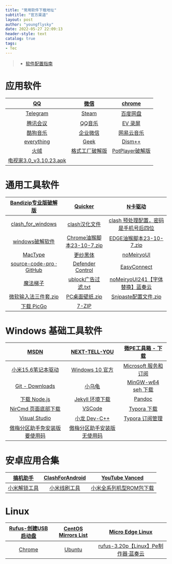 ```yaml
---
title: "常用软件下载地址"
subtitle: "官方渠道"
layout: post
author: "youngflysky"
date: 2022-05-27 22:09:13
header-style: text
catalog: true
tags:
- Tec
---
```


>- [软件配置指南](https://youngflysky.fun/2022/07/11/%E8%A3%85%E6%9C%BA%E9%85%8D%E7%BD%AE%E8%AF%B4%E6%98%8E/)

# 应用软件

|        [QQ](https://im.qq.com/index/#downloadAnchor)         |                [微信](https://weixin.qq.com/)                |     [chrome](https://www.google.com/intl/zh-CN/chrome/)      |
| :----------------------------------------------------------: | :----------------------------------------------------------: | :----------------------------------------------------------: |
|          [Telegram](https://desktop.telegram.org/)           | [Steam ](https://store.steampowered.com/about/Steam?l=schinese) |          [百度网盘](https://pan.baidu.com/download)          |
|     [腾讯会议](https://source.meeting.qq.com/download/)      | [QQ音乐](https://y.qq.com/download/welcome_pc_v15/index.html?ADTAG=YQQ) |               [EV 录屏](https://www.ieway.cn/)               |
|           [酷狗音乐](https://download.kugou.com/)            |    [企业微信](https://work.weixin.qq.com/#indexDownload)     |        [网易云音乐](https://music.163.com/#/download)        |
|        [everything](https://www.voidtools.com/zh-cn/)        |        [Geek](https://geekuninstaller.pro/download/)         | [Dism++](https://github.com/Chuyu-Team/Dism-Multi-language/releases/tag/v10.1.1002.1) |
|         [火绒](https://www.huorong.cn/person5.html)          | [格式工厂破解版](https://youngflysky.lanzoul.com/iowPK1atmh2h) | [PotPlayer破解版](https://youngflysky.lanzoul.com/ia3xU1atluli) |
| [电视家3.0_v3.10.23.apk](https://youngflysky.lanzoul.com/ixoRw1di5gyd) |                                                              |                                                              |

# 通用工具软件

| [Bandizip专业版破解版](https://youngflysky.lanzoul.com/ik9CJ1det4re) |         [ Quicker](https://getquicker.net/Download)          | [N卡驱动](https://www.nvidia.cn/Download/index.aspx?lang=cn) |
| :----------------------------------------------------------: | :----------------------------------------------------------: | :----------------------------------------------------------: |
| [clash_for_windows](https://github.com/Fndroid/clash_for_windows_pkg/releases) | [clash汉化文件](https://sabrinathings.lanzoui.com/b01hweblc) | [clash 预处理配置，密码是手机号后四位](https://youngflysky.lanzoul.com/iBsAm1atnitg) |
| [windows破解软件](https://youngflysky.lanzoul.com/iClOX14a3kih) | [Chrome油猴脚本23-10-7.zip](https://youngflysky.lanzoul.com/iE5pC1b0gbni) | [EDGE油猴脚本23-10-7.zip](https://youngflysky.lanzoul.com/iA6Hn1b0gdsf) |
|             [MacType](https://www.mactype.net/)              | [更纱黑体](https://github.com/be5invis/Sarasa-Gothic/releases) | [noMeiryoUI ](https://github.com/Tatsu-syo/noMeiryoUI/releases) |
| [source-code-pro · GitHub](https://github.com/adobe-fonts/source-code-pro/releases) | [Defender Control](https://www.sordum.org/downloads/?st-defender-control) | [EasyConnect](https://vpn.shiep.edu.cn/com/installClient.html#auto-common) |
|   [魔法梯子](https://youngflysky.lanzoul.com/i9aBu1atm5dg)   | [ublock广告过滤.txt](https://youngflysky.lanzoul.com/iaCOK1b0gsxa) | [noMeiryoUI241【字体替换】蓝奏云](https://youngflysky.lanzoul.com/i2nMH1b0hrkh) |
| [微软输入法三件套.zip](https://youngflysky.lanzoul.com/iJMEK1b0gsyb) | [PC桌面壁纸.zip](https://youngflysky.lanzoul.com/iUlqf1b0gsvi) | [Snipaste配置文件.zip](https://youngflysky.lanzoul.com/iNx3R1b0gswj) |
| [下载 PicGo](https://github.com/Molunerfinn/PicGo/releases)  |         [7-ZIP](https://www.7-zip.org/download.html)         |                                                              |

# Windows 基础工具软件

|              [MSDN](https://msdn.itellyou.cn/)               |     [NEXT-TELL-YOU](https://next.itellyou.cn/Original/#)     |  [微PE工具箱 - 下载](https://www.wepe.com.cn/download.html)  |
| :----------------------------------------------------------: | :----------------------------------------------------------: | :----------------------------------------------------------: |
| [小米15.6笔记本驱动](https://www.mi.com/service/bijiben/drivers/15) | [Windows 10 官方](https://www.microsoft.com/zh-cn/software-download/windows10%20) | [Microsoft 服务和订阅](https://account.microsoft.com/services) |
|       [Git - Downloads](https://git-scm.com/downloads)       |         [小乌龟](https://tortoisegit.org/download/)          | [MinGW-w64 seh 下载](https://sourceforge.net/projects/mingw-w64/files/mingw-w64/mingw-w64-release/) |
|     [下载  Node.js](https://nodejs.org/zh-cn/download/)      |   [Jekyll 环境下载](https://rubyinstaller.org/downloads/)    |         [Pandoc](https://pandoc.org/installing.html)         |
| [NirCmd 页面底部下载](http://www.nirsoft.net/utils/nircmd.html) |       [VSCode](https://code.visualstudio.com/download)       |              [Typora  下载](https://typora.io/)              |
| [Visual Studio](https://visualstudio.microsoft.com/zh-hans/vs/older-downloads/) |           [小龙 Dev-C++](https://devcpp.gitee.io/)           | [Typora 订阅管理](https://secure.2co.com/myaccount/?version=new) |
| [傲梅分区助手免安装版要使用码](https://www.disktool.cn/download.html) | [傲梅分区助手安装版无使用码](https://www.disktool.cn/download-adfree.html) |                                                              |

# 安卓应用合集

|            [搞机助手](https://lsdy.top/gjzs)             | [ClashForAndroid](https://github.com/Kr328/ClashForAndroid/releases) |         [YouTube Vanced](https://youtubevanced.com/)         |
| :------------------------------------------------------: | :----------------------------------------------------------: | :----------------------------------------------------------: |
| [小米解锁工具](http://www.miui.com/unlock/download.html) | [小米线刷工具](http://bigota.d.miui.com/tools/MiFlashSetup201612220.msi) | [小米全系列机型ROM包下载](https://web.vip.miui.com/page/info/mio/mio/detail?postId=5896315&app_version=dev.20220427&ref=share&channel=Share) |

# Linux

|     [Rufus-创建USB启动盘](https://rufus.ie/zh/)     | [CentOS Mirrors List](http://isoredirect.centos.org/centos/7/isos/x86_64/) | [Micro Edge Linux](https://www.microsoft.com/zh-cn/edge#evergreen) |
| :-------------------------------------------------: | :----------------------------------------------------------: | :----------------------------------------------------------: |
| [Chrome](https://www.google.com/intl/zh-CN/chrome/) |       [Ubuntu](https://cn.ubuntu.com/download/desktop)       | [rufus-3.20p【Linux】Pe制作器·蓝奏云](https://youngflysky.lanzoul.com/idsE01b0hfhc) |

